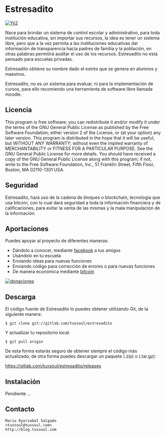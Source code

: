 # Estresadito
[![Yii2](https://img.shields.io/badge/Powered_by-Yii_Framework-green.svg?style=flat)](https://www.yiiframework.com/)

Nace para brindar un sistema de control escolar y administrativo, para toda
institución educativa, sin importar sus recursos, la idea es tener un sistema
libre, pero que a la vez permita a las instituciones educativas dar información
de transparencia hacia padres de familia y la población, en otras palabras 
permitirá auditar el uso de los recursos. Estresadito no esta pensado para 
escuelas privadas.

Estresadito obtiene su nombre dado el estrés que se genera en alumnos y 
maestros.

Estresadito, no es un sistema para evaluar, ni para la implementación de 
cursos, para ello recomiendo una herramienta de software libre llamada moodle.


## Licencia

This program is free software; you can redistribute it and/or modify it under
the terms of the GNU General Public License as published by the Free Software
Foundation; either version 2 of the License, or (at your option) any later
version. This program is distributed in the hope that it will be useful, but
WITHOUT ANY WARRANTY; without even the implied warranty of MERCHANTABILITY or
FITNESS FOR A PARTICULAR PURPOSE. See the GNU General Public License for more
details. You should have received a copy of the GNU General Public License 
along with this program; if not, write to the Free Software Foundation, Inc., 
51 Franklin Street, Fifth Floor, Boston, MA 02110-1301 USA.


## Seguridad

Estresadito, hará uso de la cadena de bloques o blockchain, tecnología que usa
bitcoin, con lo cual dará seguridad a toda la información financiera y de 
calificaciones, para evitar la venta de las mismas y la mala manipulación de la
información.


## Aportaciones

Puedes apoyar al proyecto de diferentes maneras:

- Dándolo a conocer, mediante [facebook](https://www.facebook.com/sistema.estresadito) a tus amigos
- Usándolo en tu escuela
- Enviando ideas para nuevas funciones
- Enviando código para corrección de errores o para nuevas funciones
- De manera económica mediante [bitcoin](https://coffee.tuxsoul.com)

[![donaciones](https://images.tuxsoul.com/hotlink-ok/bitcoin-button_168x64.png)](https://coffee.tuxsoul.com)


## Descarga

El código fuente de Estresadito lo puedes obtener utilizando Git, de la 
siguiente manera:

```
$ git clone git://gitlab.com/tuxsoul/estresadito
```
	
Y actualizar tu repositorio local:

```
$ git pull origin
```
	
De esta forma estarás seguro de obtener siempre el código más actualizado, de
otra forma puedes descargar un paquete (.zip) o (.tar.gz):

https://gitlab.com/tuxsoul/estresadito/releases
  

## Instalación

Pendiente ...


## Contacto

```
Mario Oyorzabal Salgado
<tuxsoul@tuxsoul.com>
http://blog.tuxsoul.com
```
